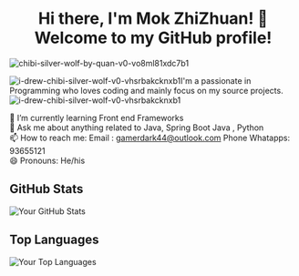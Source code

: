 <html>
<head>
</head>
  <body>
<h1 align="center">Hi there, I'm Mok ZhiZhuan! 👋 <br>Welcome to my GitHub profile! </h1>

![chibi-silver-wolf-by-quan-v0-vo8ml81xdc7b1](https://github.com/mokzhizhuan/mokzhizhuan/assets/53340265/c3546ae6-8a61-418d-a063-695973b94366)


![i-drew-chibi-silver-wolf-v0-vhsrbakcknxb1](https://github.com/mokzhizhuan/mokzhizhuan/assets/53340265/5d891201-4367-4945-bd23-03e3055ca64d)I'm a passionate in Programming who loves coding and mainly focus on my source projects. ![i-drew-chibi-silver-wolf-v0-vhsrbakcknxb1](https://github.com/mokzhizhuan/mokzhizhuan/assets/53340265/5d891201-4367-4945-bd23-03e3055ca64d)

🌱 I’m currently learning Front end Frameworks <br>
💬 Ask me about anything related to Java, Spring Boot Java , Python <br>
📫 How to reach me: Email : gamerdark44@outlook.com  Phone Whatapps: 93655121 <br>
😄 Pronouns: He/his

## GitHub Stats

![Your GitHub Stats](https://github-readme-stats.vercel.app/api?username=mokzhizhuan&show_icons=true&theme=radical)

## Top Languages

![Your Top Languages](https://github-readme-stats.vercel.app/api/top-langs/?username=mokzhizhuan&layout=compact&theme=radical)
